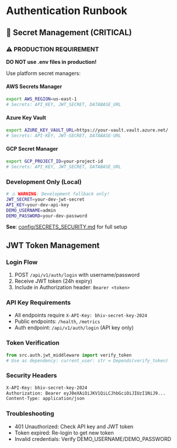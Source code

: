 # Authentication Runbook

## 🔐 Secret Management (CRITICAL)

### ⚠️ PRODUCTION REQUIREMENT
**DO NOT use .env files in production!**

Use platform secret managers:

#### AWS Secrets Manager
```bash
export AWS_REGION=us-east-1
# Secrets: API_KEY, JWT_SECRET, DATABASE_URL
```

#### Azure Key Vault
```bash
export AZURE_KEY_VAULT_URL=https://your-vault.vault.azure.net/
# Secrets: API-KEY, JWT-SECRET, DATABASE-URL
```

#### GCP Secret Manager
```bash
export GCP_PROJECT_ID=your-project-id
# Secrets: API_KEY, JWT_SECRET, DATABASE_URL
```

### Development Only (Local)
```bash
# ⚠️ WARNING: Development fallback only!
JWT_SECRET=your-dev-jwt-secret
API_KEY=your-dev-api-key
DEMO_USERNAME=admin
DEMO_PASSWORD=your-dev-password
```

**See**: [config/SECRETS_SECURITY.md](SECRETS_SECURITY.md) for full setup

## JWT Token Management

### Login Flow
1. POST `/api/v1/auth/login` with username/password
2. Receive JWT token (24h expiry)
3. Include in Authorization header: `Bearer <token>`

### API Key Requirements
- All endpoints require `X-API-Key: bhiv-secret-key-2024`
- Public endpoints: `/health`, `/metrics`
- Auth endpoint: `/api/v1/auth/login` (API key only)

### Token Verification
```python
from src.auth.jwt_middleware import verify_token
# Use as dependency: current_user: str = Depends(verify_token)
```

### Security Headers
```bash
X-API-Key: bhiv-secret-key-2024
Authorization: Bearer eyJ0eXAiOiJKV1QiLCJhbGciOiJIUzI1NiJ9...
Content-Type: application/json
```

### Troubleshooting
- 401 Unauthorized: Check API key and JWT token
- Token expired: Re-login to get new token
- Invalid credentials: Verify DEMO_USERNAME/DEMO_PASSWORD